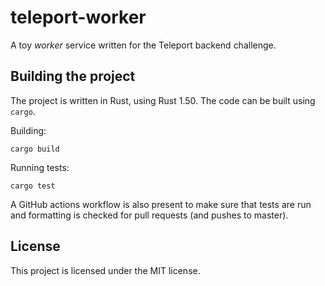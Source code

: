 # teleport-worker

A toy _worker_ service written for the Teleport backend challenge.

## Building the project

The project is written in Rust, using Rust 1.50. The code can be built using `cargo`.

Building:
```shell
cargo build
```

Running tests:
```shell
cargo test
```

A GitHub actions workflow is also present to make sure that tests are run and formatting is checked for pull requests (and pushes to master).

## License

This project is licensed under the MIT license.
